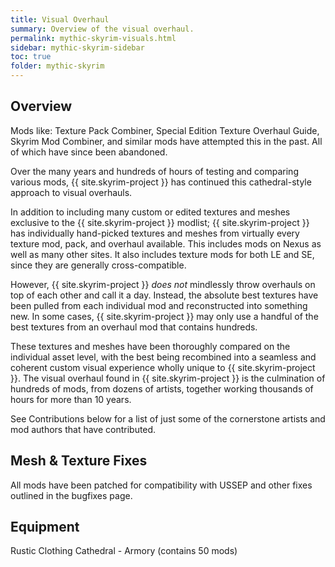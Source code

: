 ```yaml
---
title: Visual Overhaul
summary: Overview of the visual overhaul.
permalink: mythic-skyrim-visuals.html
sidebar: mythic-skyrim-sidebar
toc: true
folder: mythic-skyrim
---
```


## Overview

Mods like: Texture Pack Combiner, Special Edition Texture Overhaul Guide, Skyrim Mod Combiner, and similar mods have attempted this in the past. All of which have since been abandoned.

Over the many years and hundreds of hours of testing and comparing various mods, {{ site.skyrim-project }} has continued this cathedral-style approach to visual overhauls.

In addition to including many custom or edited textures and meshes exclusive to the {{ site.skyrim-project }} modlist; {{ site.skyrim-project }} has individually hand-picked textures and meshes from virtually every texture mod, pack, and overhaul available. This includes mods on Nexus as well as many other sites. It also includes texture mods for both LE and SE, since they are generally cross-compatible.

However, {{ site.skyrim-project }} *does not* mindlessly throw overhauls on top of each other and call it a day. Instead, the absolute best textures have been pulled from each individual mod and reconstructed into something new. In some cases, {{ site.skyrim-project }} may only use a handful of the best textures from an overhaul mod that contains hundreds.

These textures and meshes have been thoroughly compared on the individual asset level, with the best being recombined into a seamless and coherent custom visual experience wholly unique to {{ site.skyrim-project }}. The visual overhaul found in {{ site.skyrim-project }} is the culmination of hundreds of mods, from dozens of artists, together working thousands of hours for more than 10 years.

See Contributions below for a list of just some of the cornerstone artists and mod authors that have contributed.


## Mesh & Texture Fixes

All mods have been patched for compatibility with USSEP and other fixes outlined in the bugfixes page.


## Equipment

Rustic Clothing 
Cathedral - Armory (contains 50 mods)
